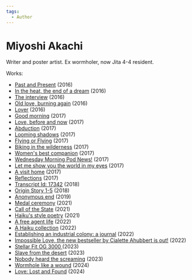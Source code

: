 ```yaml
---
tags:
  - Author
---
```


# Miyoshi Akachi
Writer and poster artist. Ex wormholer, now Jita 4-4 resident.

Works:

- [Past and Present](./pastandpresent.md) (2016)
- [In the heat, the end of a dream](./intheheattheendofadream.md) (2016)
- [The interview](./theinterview.md) (2016)
- [Old love, burning again](./oldloveburningagain.md) (2016)
- [Lover](./lover.md) (2016)
- [Good morning](./goodmorning.md) (2017)
- [Love, before and now](./lovebeforeandnow.md) (2017)
- [Abduction](./abduction.md) (2017)
- [Looming shadows](./loomingshadows.md) (2017)
- [Flying or Flying](./flyingorflying.md) (2017)
- [Biking in the wilderness](./bikinginthewilderness.md) (2017)
- [Women's best companion](./womensbestcompanion.md) (2017)
- [Wednesday Morning Pod News!](./wednesdaymorningpodnews.md) (2017)
- [Let me show you the world in my eyes](./letmeshowyoutheworldinmyeyes.md) (2017)
- [A visit home](./avisithome.md) (2017)
- [Reflections](./reflections.md) (2017)
- [Transcript Id: 17342](./transcriptid17342.md) (2018)
- [Origin Story 1-5](./originstory.md) (2018)
- [Anonymous end](./anonymousend.md) (2019)
- [Medal ceremony](./medalceremony.md) (2021)
- [Call of the State](./callofthestate.md) (2021)
- [Haiku's style poetry](./haikusstylepoetry.md) (2021)
- [A free agent life](./afreeagentlife.md) (2022)
- [A Haiku collection](./ahaikucollection.md) (2022)
- [Establishing an industrial colony: a journal](./establishinganindustrialcolonyajournal.md) (2022)
- [Impossible Love, the new bestseller by Cialette Ahubbert is out!](./impossiblelove.md) (2022)
- [Stellar Fit OG 3000 ](./stellarfitog3000.md) (2023)
- [Slave from the desert](./slavefromthedesert.md) (2023)
- [Nobody heard the screaming](./nobodyheardthescreaming.md) (2023)
- [Wormhole like a wound](./wormholelikeawound.md) (2024)
- [Love: Lost and Found](./lovelostandfound.md) (2024)
